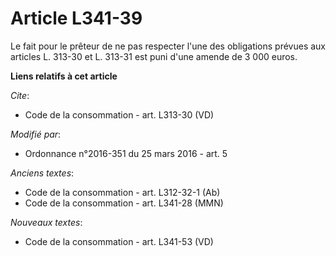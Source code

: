 # Article L341-39

Le fait pour le prêteur de ne pas respecter l'une des obligations prévues aux articles L. 313-30 et L. 313-31 est puni d'une
amende de 3 000 euros.

**Liens relatifs à cet article**

_Cite_:

  - Code de la consommation - art. L313-30 (VD)

_Modifié par_:

  - Ordonnance n°2016-351 du 25 mars 2016 - art. 5

_Anciens textes_:

  - Code de la consommation - art. L312-32-1 (Ab)
  - Code de la consommation - art. L341-28 (MMN)

_Nouveaux textes_:

  - Code de la consommation - art. L341-53 (VD)
